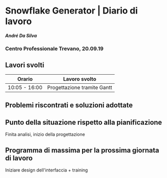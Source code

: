 # Snowflake Generator | Diario di lavoro
##### André Da Silva
### Centro Professionale Trevano, 20.09.19

## Lavori svolti


|Orario        |Lavoro svolto                           |
|--------------|----------------------------------------|
|10:05 - 16:00 |Progettazione tramite  Gantt            |


##  Problemi riscontrati e soluzioni adottate


##  Punto della situazione rispetto alla pianificazione
Finita analisi, inizio della progettazione

## Programma di massima per la prossima giornata di lavoro
Iniziare design dell'interfaccia + training

